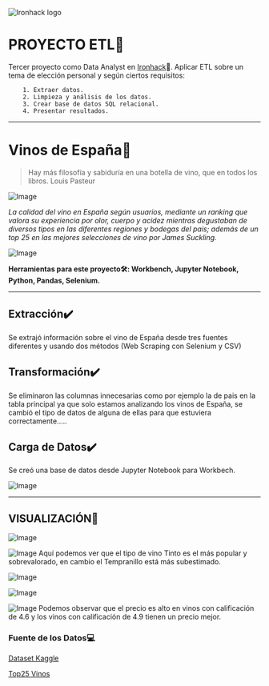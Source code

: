 ![Ironhack logo](https://i.imgur.com/1QgrNNw.png) 
# PROYECTO ETL:pushpin:
Tercer proyecto como Data Analyst en [Ironhack](https://www.ironhack.com/):snake:. Aplicar ETL sobre un tema de elección personal y según ciertos requisitos:

        1. Extraer datos.
        2. Limpieza y análisis de los datos.
        3. Crear base de datos SQL relacional.
        4. Presentar resultados.

---
# Vinos de España:wine_glass:
>Hay más filosofía y sabiduría en una botella de vino, que en todos los libros. Louis Pasteur

![Image](https://github.com/OrianAmpuero/PROJECT-3/blob/main/IMAGES/wines.jpg)

*La calidad del vino en España según usuarios, mediante un ranking que valora su experiencia por olor, cuerpo y acidez mientras degustaban de diversos tipos en las diferentes regiones y bodegas del pais; además de un top 25 en las mejores selecciones de vino por James Suckling.*

![Image](https://github.com/OrianAmpuero/PROJECT-3/blob/main/IMAGES/mapa%20de%20vino.jpg)



<b> Herramientas para este proyecto🛠: Workbench, Jupyter Notebook, Python, Pandas, Selenium.</b>

---

## Extracción:heavy_check_mark:
Se extrajó información sobre el vino de España desde tres fuentes diferentes y usando dos métodos (Web Scraping con Selenium y CSV)

## Transformación:heavy_check_mark:
Se eliminaron las columnas innecesarias como por ejemplo la de pais en la tabla principal ya que solo estamos analizando los vinos de España, se cambió el tipo de datos de alguna de ellas para que estuviera correctamente.....

## Carga de Datos:heavy_check_mark:
Se creó una base de datos desde Jupyter Notebook para Workbech.

![Image](https://github.com/OrianAmpuero/PROJECT-3/blob/main/IMAGES/CREACION%20BASE%20DE%20DATOS.jpg)


---


## VISUALIZACIÓN:dart:


![Image](https://github.com/OrianAmpuero/PROJECT-3/blob/main/IMAGES/tipo%20de%20vino%20-%20precio%20medio.jpg)


![Image](https://github.com/OrianAmpuero/PROJECT-3/blob/main/IMAGES/tipo%20de%20vino%20-%20opini%C3%B3n%20usuario.jpg)
Aquí podemos ver que el tipo de vino Tinto es el más popular y sobrevalorado, en cambio el Tempranillo está más subestimado.

![Image](https://github.com/OrianAmpuero/PROJECT-3/blob/main/IMAGES/precio%20de%20vino%20-%20a%C3%B1o%20que%20se%20recolect%C3%B3%20uva.jpg)


![Image](https://github.com/OrianAmpuero/PROJECT-3/blob/main/IMAGES/tipo%20de%20vino%20-%20precio.jpg)



![Image](https://github.com/OrianAmpuero/PROJECT-3/blob/main/IMAGES/precio%20-%20puntaje%20del%20usuario.jpg)
Podemos observar que el precio es alto en vinos con calificación de 4.6 y los vinos con calificación de 4.9 tienen un precio mejor.



### Fuente de los Datos:computer:

[Dataset Kaggle](https://www.kaggle.com/datasets/fedesoriano/spanish-wine-quality-dataset)

[Top25 Vinos](https://www.bdelvino.com/2019/12/10/top-100-espana-james-suckling/)